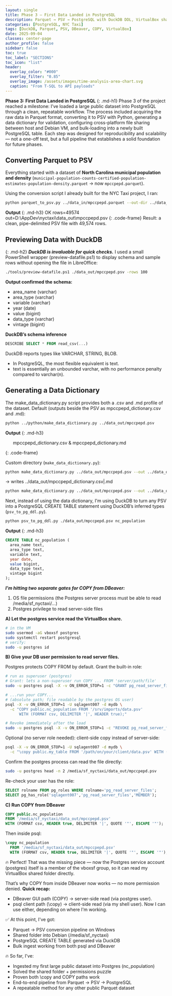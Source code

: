 ```yaml
---
layout: single
title: Phase 3 — First Data Landed in PostgreSQL
description: Parquet → PSV → PostgreSQL with DuckDB DDL, VirtualBox share permissions, and COPY/\copy paths.
categories: [PostgreSQL, NYC Taxi]
tags: [DuckDB, Parquet, PSV, DBeaver, COPY, VirtualBox]
date: 2025-09-04
classes: center-page
author_profile: false
sidebar: false
toc: true
toc_label: "SECTIONS"
toc_icon: "list"
header:
  overlay_color: "#000"
  overlay_filter: "0.85"
  overlay_image: /assets/images/time-analysis-area-chart.svg
  caption: "From T-SQL to API payloads"
---
```


**Phase 3: First Data Landed in PostgreSQL**
{: .md-h1}
Phase 3 of the project reached a milestone: I’ve loaded a large public dataset into PostgreSQL through a clean, repeatable workflow. The process included acquiring the raw data in Parquet format, converting it to PSV with Python, generating a data dictionary for validation, configuring cross-platform file sharing between host and Debian VM, and bulk-loading into a newly built PostgreSQL table. Each step was designed for reproducibility and scalability — not a one-off test, but a full pipeline that establishes a solid foundation for future phases.

## Converting Parquet to PSV
Everything started with a dataset of **North Carolina municipal population and density** (`municipal-population-counts-certified-population-estimates-population-density.parquet` → now `mpccpepd.parquet`).  

Using the conversion script I already built for the NYC Taxi project, I ran:

```bash
python parquet_to_psv.py ../data_in/mpccpepd.parquet --out-dir ../data_out --overwrite
```

**Output** 
{: .md-h3} 
OK rows=49574 out=D:\AppDev\nyctaxi\data_out\mpccpepd.psv
{: .code-frame}
Result: a clean, pipe-delimited PSV file with 49,574 rows.

## Previewing Data with DuckDB
{: .md-h2} 
***DuckDB is invaluable for quick checks.***
I used a small PowerShell wrapper (preview-datafile.ps1) to display schema and sample rows without opening the file in LibreOffice:

```bash
./tools/preview-datafile.ps1 ./data_out/mpccpepd.psv -rows 100
```

**Output confirmed the schema:**
- area_name (varchar)
- area_type (varchar)
- variable (varchar)
- year (date)
- value (bigint)
- data_type (varchar)
- vintage (bigint)

**DuckDB’s schema inference**
```sql
DESCRIBE SELECT * FROM read_csv(...)
```
DuckDB reports types like VARCHAR, STRING, BLOB.
- In PostgreSQL, the most flexible equivalent is text.
- text is essentially an unbounded varchar, with no performance penalty compared to varchar(n).

## Generating a Data Dictionary
The make_data_dictionary.py script provides both a .csv and .md profile of the dataset.
Default (outputs beside the PSV as mpccpepd_dictionary.csv and .md):
```bash
python ../python/make_data_dictionary.py ../data_out/mpccpepd.psv
```

**Output** 
{: .md-h3}
<ol>
mpccpepd_dictionary.csv &amp;
mpccpepd_dictionary.md
</ol>
{: .code-frame}

Custom directory (`make_data_dictionary.py`):
```bash
python make_data_dictionary.py ../data_out/mpccpepd.psv --out ../data_out
```
→ writes ../data_out/mpccpepd_dictionary.csv|.md
```bash
python make_data_dictionary.py ../data_out/mpccpepd.psv --out ../data_out/nc_muni_dict
```

Next, instead of using the data dictionary, I'm using DuckDB to turn any PSV into a PostgreSQL CREATE TABLE statement using DuckDB’s inferred types (`psv_to_pg_ddl.py`).
```bash
python psv_to_pg_ddl.py ./data_out/mpccpepd.psv nc_population
```

**Output** 
{: .md-h3} 
```sql
CREATE TABLE nc_population (
  area_name text,
  area_type text,
  variable text,
  year date,
  value bigint,
  data_type text,
  vintage bigint
);
```

***I'm hitting two separate gates for COPY from DBeaver:***
<ol>
  <li>OS file permissions (the Postgres server process must be able to read /media/sf_nyctaxi/...)</li>
  <li>Postgres privilege to read server-side files</li>
</ol>

**A) Let the postgres service read the VirtualBox share.**
```bash
# in the VM
sudo usermod -aG vboxsf postgres
sudo systemctl restart postgresql
# verify:
sudo -u postgres id
```

**B) Give your DB user permission to read server files.**

Postgres protects COPY FROM by default. Grant the built-in role:
```bash
# run as superuser (postgres)
# Grant: lets a non-superuser run COPY ... FROM 'server/path/file'
sudo -u postgres psql -X -v ON_ERROR_STOP=1 -c "GRANT pg_read_server_files TO sqlagent007;"

# ...run your COPY...
# (absolute path; file readable by the postgres OS user)
psql -X -v ON_ERROR_STOP=1 -U sqlagent007 -d mydb \
  -c "COPY public.nc_population FROM '/srv/imports/data.psv'
      WITH (FORMAT csv, DELIMITER '|', HEADER true);"

# Revoke immediately after the load
sudo -u postgres psql -X -v ON_ERROR_STOP=1 -c "REVOKE pg_read_server_files FROM sqlagent007;"
```

Optional (no server role needed): client-side copy instead of server-side:
```bash
psql -X -v ON_ERROR_STOP=1 -U sqlagent007 -d mydb \
  -c "\copy public.my_table FROM '/path/on/your/client/data.psv' WITH (FORMAT csv, DELIMITER '|', HEADER true)"
```

Confirm the postgres process can read the file directly:
```bash
sudo -u postgres head -n 2 /media/sf_nyctaxi/data_out/mpccpepd.psv
```
Re-check your user has the role:
```sql
SELECT rolname FROM pg_roles WHERE rolname='pg_read_server_files';
SELECT pg_has_role('sqlagent007','pg_read_server_files','MEMBER');
```

**C) Run COPY from DBeaver**
```sql
COPY public.nc_population
FROM '/media/sf_nyctaxi/data_out/mpccpepd.psv'
WITH (FORMAT csv, HEADER true, DELIMITER '|', QUOTE '"', ESCAPE '"');
```

Then inside psql:
```sql
\copy nc_population
  FROM '/media/sf_nyctaxi/data_out/mpccpepd.psv'
  WITH (FORMAT csv, HEADER true, DELIMITER '|', QUOTE '"', ESCAPE '"');
```


🔥 Perfect! That was the missing piece — now the Postgres service account (postgres) itself is a member of the vboxsf group, so it can read my VirtualBox shared folder directly.

That’s why COPY from inside DBeaver now works — no more permission denied.
**Quick recap:**
- DBeaver GUI path (COPY) → server-side read (via postgres user).
- psql client path (\copy) → client-side read (via my shell user).
Now I can use either, depending on where I'm working.

✅ At this point, I've got:

- Parquet → PSV conversion pipeline on Windows
- Shared folder into Debian (/media/sf_nyctaxi)
- PostgreSQL CREATE TABLE generated via DuckDB
- Bulk ingest working from both psql and DBeaver

🔥 So far, I've:

- Ingested my first large public dataset into Postgres (nc_population)
- Solved the shared folder + permissions puzzle
- Proven both \copy and COPY paths work
- End-to-end pipeline from Parquet → PSV → PostgreSQL
- A repeatable method for any other public Parquet dataset